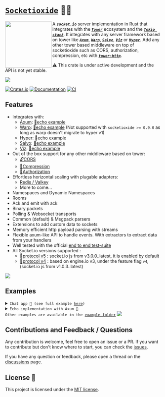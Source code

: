 # [`Socketioxide`](https://github.com/totodore/socketioxide) 🚀🦀

<img src="https://raw.githubusercontent.com/Totodore/socketioxide/refs/heads/doc-redis/.github/logo_dark.svg" width=150 height=150 align=left>

A [***`socket.io`***](https://socket.io) server implementation in Rust that integrates with the [***`Tower`***](https://tokio.rs/#tk-lib-tower) ecosystem and the [***`Tokio stack`***](https://tokio.rs). It integrates with any server framework based on tower like [***`Axum`***](https://docs.rs/axum/latest/axum/), [***`Warp`***](https://docs.rs/warp/latest/warp/), [***`Salvo`***](https://salvo.rs), [***`Viz`***](https://viz.rs) or [***`Hyper`***](https://docs.rs/hyper/latest/hyper/). Add any other tower based middleware on top of socketioxide such as CORS, authorization, compression, etc with [***`tower-http`***](https://docs.rs/tower-http/latest/tower_http/).

<p>

 
 ⚠️ This crate is under active development and the API is not yet stable.
</p>

<img src="https://raw.githubusercontent.com/andreasbm/readme/master/assets/lines/solar.png">

[![Crates.io](https://img.shields.io/crates/v/socketioxide.svg)](https://crates.io/crates/socketioxide)
[![Documentation](https://docs.rs/socketioxide/badge.svg)](https://docs.rs/socketioxide)
[![CI](https://github.com/Totodore/socketioxide/actions/workflows/github-ci.yml/badge.svg)](https://github.com/Totodore/socketioxide/actions/workflows/github-ci.yml)

## Features
* Integrates with:
  * [Axum](https://docs.rs/axum/latest/axum/): [🏓echo example](./examples/axum-echo/axum_echo.rs)
  * [Warp](https://docs.rs/warp/latest/warp/): [🏓echo example](https://github.com/Totodore/socketioxide/blob/v0.8.0/examples/warp-echo/warp_echo.rs) (Not supported with `socketioxide >= 0.9.0` as long as warp doesn't migrate to hyper v1)
  * [Hyper](https://docs.rs/hyper/latest/hyper/): [🏓echo example](./examples/hyper-echo/hyper_echo.rs)
  * [Salvo](https://salvo.rs): [🏓echo example](./examples/salvo-echo/salvo_echo.rs)
  * [Viz](https://viz.rs): [🏓echo example](./examples/viz-echo/viz_echo.rs)
* Out of the box support for any other middleware based on tower:
  * [🔓CORS](https://docs.rs/tower-http/latest/tower_http/cors)
  * [📁Compression](https://docs.rs/tower-http/latest/tower_http/compression)
  * [🔐Authorization](https://docs.rs/tower-http/latest/tower_http/auth)
* Effortless horizontal scaling with plugable adapters:
  * [Redis / Valkey](https://docs.rs/socketioxide-redis/latest/socketioxide-redis)
  * More to come...
* Namespaces and Dynamic Namespaces
* Rooms
* Ack and emit with ack
* Binary packets
* Polling & Websocket transports
* Common (default) & Msgpack parsers
* Extensions to add custom data to sockets
* Memory efficient http payload parsing with streams
* Flexible axum-like API to handle events. With extractors to extract data from your handlers
* Well tested with the official [end to end test-suite](https://github.com/totodore/socketioxide/actions)
* All Socket.io versions supported :
  * [🔌protocol v5](https://socket.io/docs/v4/) : socket.io js from v3.0.0..latest, it is enabled by default
  * [🔌protocol v4](https://github.com/socketio/socket.io-protocol/tree/v4) : based on engine.io v3, under the feature flag `v4`, (socket.io js from v1.0.3..latest)

<img src="https://raw.githubusercontent.com/andreasbm/readme/master/assets/lines/solar.png">

## Examples
<details> <summary><code>Chat app 💬 (see full example <a href="./examples/chat">here</a>)</code></summary>

```rust
io.ns("/", |s: SocketRef| {
    s.on("new message", |s: SocketRef, Data::<String>(msg)| {
        let username = s.extensions.get::<Username>().unwrap().clone();
        let msg = Res::Message {
            username,
            message: msg,
        };
        s.broadcast().emit("new message", msg).ok();
    });

    s.on(
        "add user",
        |s: SocketRef, Data::<String>(username), user_cnt: State<UserCnt>| {
            if s.extensions.get::<Username>().is_some() {
                return;
            }
            let num_users = user_cnt.add_user();
            s.extensions.insert(Username(username.clone()));
            s.emit("login", Res::Login { num_users }).ok();

            let res = Res::UserEvent {
                num_users,
                username: Username(username),
            };
            s.broadcast().emit("user joined", res).ok();
        },
    );

    s.on("typing", |s: SocketRef| {
        let username = s.extensions.get::<Username>().unwrap().clone();
        s.broadcast()
            .emit("typing", Res::Username { username })
            .ok();
    });

    s.on("stop typing", |s: SocketRef| {
        let username = s.extensions.get::<Username>().unwrap().clone();
        s.broadcast()
            .emit("stop typing", Res::Username { username })
            .ok();
    });

    s.on_disconnect(|s: SocketRef, user_cnt: State<UserCnt>| {
        if let Some(username) = s.extensions.get::<Username>() {
            let num_users = user_cnt.remove_user();
            let res = Res::UserEvent {
                num_users,
                username: username.clone(),
            };
            s.broadcast().emit("user left", res).ok();
        }
    });
});

```

</details>
<details> <summary><code>Echo implementation with Axum 🏓</code></summary>

```rust
use axum::routing::get;
use serde_json::Value;
use socketioxide::{
    extract::{AckSender, Bin, Data, SocketRef},
    SocketIo,
};
use tracing::info;
use tracing_subscriber::FmtSubscriber;

fn on_connect(socket: SocketRef, Data(data): Data<Value>) {
    info!("Socket.IO connected: {:?} {:?}", socket.ns(), socket.id);
    socket.emit("auth", data).ok();

    socket.on(
        "message",
        |socket: SocketRef, Data::<Value>(data), Bin(bin)| {
            info!("Received event: {:?} {:?}", data, bin);
            socket.bin(bin).emit("message-back", data).ok();
        },
    );

    socket.on(
        "message-with-ack",
        |Data::<Value>(data), ack: AckSender, Bin(bin)| {
            info!("Received event: {:?} {:?}", data, bin);
            ack.bin(bin).send(data).ok();
        },
    );
}

#[tokio::main]
async fn main() -> Result<(), Box<dyn std::error::Error>> {
    tracing::subscriber::set_global_default(FmtSubscriber::default())?;

    let (layer, io) = SocketIo::new_layer();

    io.ns("/", on_connect);
    io.ns("/custom", on_connect);

    let app = axum::Router::new()
        .route("/", get(|| async { "Hello, World!" }))
        .layer(layer);

    info!("Starting server");

    let listener = tokio::net::TcpListener::bind("0.0.0.0:3000").await.unwrap();
    axum::serve(listener, app).await.unwrap();

    Ok(())
}
```
</details>
<code>Other examples are available in the <a href="./examples">example folder</a></code>

<img src="https://raw.githubusercontent.com/andreasbm/readme/master/assets/lines/solar.png">

## Contributions and Feedback / Questions
Any contribution is welcome, feel free to open an issue or a PR. If you want to contribute but don't know where to start, you can check the [issues](https://github.com/totodore/socketioxide/issues).

If you have any question or feedback, please open a thread on the [discussions](https://github.com/totodore/socketioxide/discussions) page.

## License 🔐
This project is licensed under the [MIT license](./LICENSE).

